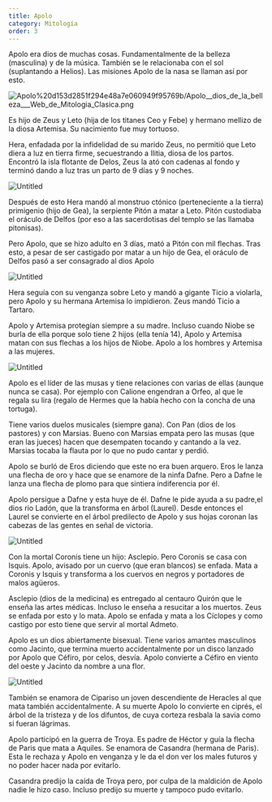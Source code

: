 ```yaml
---
title: Apolo
category: Mitología
order: 3
---
```


Apolo era dios de muchas cosas. Fundamentalmente de la belleza (masculina) y de la música. También se le relacionaba con el sol (suplantando a Helios). Las misiones Apolo de la nasa se llaman así por esto.

![Apolo%20d153d2851f294e48a7e060949f95769b/Apolo__dios_de_la_belleza___Web_de_Mitologia_Clasica.png](Apolo%20d153d2851f294e48a7e060949f95769b/Apolo__dios_de_la_belleza___Web_de_Mitologia_Clasica.png)

Es hijo de Zeus y Leto (hija de los titanes Ceo y Febe) y hermano mellizo de la diosa Artemisa. Su nacimiento fue muy tortuoso.

Hera, enfadada por la infidelidad de su marido Zeus, no permitió que Leto diera a luz en tierra firme, secuestrando a Ilitia, diosa de los partos. Encontró la isla flotante de Delos, Zeus la ató con cadenas al fondo y terminó dando a luz tras un parto de 9 días y 9 noches.

![Untitled]({{site.baseurl}}/images/Apolo%20d153d2851f294e48a7e060949f95769b/LEto_Apolo_-_Buscar_con_Google.png)

Después de esto Hera mandó al monstruo ctónico (perteneciente a la tierra) primigenio (hijo de Gea), la serpiente Pitón a matar a Leto. Pitón custodiaba el oráculo de Delfos (por eso a las sacerdotisas del templo se las llamaba pitonisas). 

Pero Apolo, que se hizo adulto en 3 días, mató a Pitón con mil flechas. Tras esto, a pesar de ser castigado por matar a un hijo de Gea, el oráculo de Delfos pasó a ser consagrado al dios Apolo

![Untitled]({{site.baseurl}}/images/Apolo%20d153d2851f294e48a7e060949f95769b/Apolo_y_la_serpiente_Piton_jpg.png)

Hera seguía con su venganza sobre Leto y mandó a gigante Ticio a violarla, pero Apolo y su hermana Artemisa lo impidieron. Zeus mandó Ticio a Tartaro.

Apolo y Artemisa protegían siempre a su madre. Incluso cuando Niobe se burla de ella porque solo tiene 2 hijos (ella tenía 14), Apolo y Artemisa matan con sus flechas a los hijos de Niobe. Apolo a los hombres y Artemisa a las mujeres.

![Untitled]({{site.baseurl}}/images/Apolo%20d153d2851f294e48a7e060949f95769b/Niobe_apolo_-_Buscar_con_Google.png)

Apolo es el líder de las musas y tiene relaciones con varias de ellas (aunque nunca se casa). Por ejemplo con Calione engendran a Orfeo, al que le regala su lira (regalo de Hermes que la había hecho con la concha de una tortuga).

Tiene varios duelos musicales (siempre gana). Con Pan (dios de los pastores) y con Marsias. Bueno con Marsias empata pero las musas (que eran las jueces) hacen que desempaten tocando y cantando a la vez. Marsias tocaba la flauta por lo que no pudo cantar y perdió.

Apolo se burló de Eros diciendo que este no era buen arquero. Eros le lanza una flecha de oro y hace que se enamore de la ninfa Dafne. Pero a Dafne le lanza una flecha de plomo para que sintiera indiferencia por él.

Apolo persigue a Dafne y esta huye de él. Dafne le pide ayuda a su padre,el dios río Ladón, que la transforma en árbol (Laurel). Desde entonces el Laurel se convierte en el árbol predilecto de Apolo y sus hojas coronan las cabezas de las gentes en señal de victoria.

![Untitled]({{site.baseurl}}/images/Apolo%20d153d2851f294e48a7e060949f95769b/Apollo_and_Daphne__Bernini__-_Apolo_y_Dafne__Bernini__-_Wikipedia__la_enciclopedia_libre.png)

Con la mortal Coronis tiene un hijo: Asclepio. Pero Coronis se casa con Isquis. Apolo, avisado por un cuervo (que eran blancos) se enfada. Mata a Coronis y Isquis y transforma a los cuervos en negros y portadores de malos agüeros.

Asclepio (dios de la medicina) es entregado al centauro Quirón que le enseña las artes médicas. Incluso le enseña a resucitar a los muertos. Zeus se enfada por esto y lo mata. Apolo se enfada y mata a los Cíclopes y como castigo por esto tiene que servir al mortal Admeto.

Apolo es un dios abiertamente bisexual. Tiene varios amantes masculinos como Jacinto, que termina muerto accidentalmente por un disco lanzado por Apolo que Céfiro, por celos, desvía. Apolo convierte a Céfiro en viento del oeste y Jacinto da nombre a una flor.

![Untitled]({{site.baseurl}}/images/Apolo%20d153d2851f294e48a7e060949f95769b/Apolo__el_dios_de_la_belleza_y_la_musica__Conoce_sus_mitos_.png)

También se enamora de Cipariso un joven descendiente de Heracles al que mata también accidentalmente. A su muerte Apolo lo convierte en ciprés, el árbol de la tristeza y de los difuntos, de cuya corteza resbala la savia como si fueran lágrimas.

Apolo participó en la guerra de Troya. Es padre de Héctor y guía la flecha de Paris que mata a Aquiles. Se enamora de Casandra (hermana de Paris). Esta le rechaza y Apolo en venganza y le da el don ver los males futuros y no poder hacer nada por evitarlo.

Casandra predijo la caída de Troya pero, por culpa de la maldición de Apolo nadie le hizo caso. Incluso predijo su muerte y tampoco pudo evitarlo.

